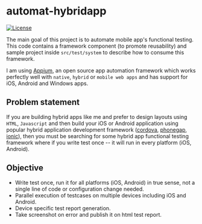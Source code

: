 # automat-hybridapp
[![License](https://img.shields.io/badge/License-Apache%202.0-blue.svg)](https://opensource.org/licenses/Apache-2.0)

The main goal of this project is to automate mobile app's functional testing. This code contains a framework component (to promote reusability) and sample project inside `src/test/system` to describe how to consume this framework.

I am using [Appium](http://appium.io/), an open source app automation framework which works perfectly well with `native`, `hybrid` or `mobile web apps` and has support for iOS, Android and Windows apps.

## Problem statement
If you are building hybrid apps like me and prefer to design layouts using `HTML`, `Javascript` and then build your iOS or Android application using popular hybrid application development framework ([cordova](https://cordova.apache.org/), [phonegap](http://phonegap.com/), [ionic](http://ionicframework.com/)), then you must be searching for some hybrid app functional testing framework where if you write test once -- it will run in every platform (iOS, Android).

## Objective
 - Write test once, run it for all platforms (iOS, Android) in true sense, not a single line of code or configuration change needed.
 - Parallel execution of testcases on multiple devices including iOS and Android.
 - Device specific test report generation.
 - Take screenshot on error and publish it on html test report.



